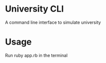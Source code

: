 # University CLI

A command line interface to simulate university

# Usage

Run ruby app.rb in the terminal
